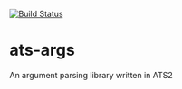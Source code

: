 [![Build Status](http://ubuntu-netfu.lan:4000/api/badges/randy.valis/ats-args/status.svg?ref=refs/heads/master)](http://ubuntu-netfu.lan:4000/randy.valis/ats-args)
# ats-args
An argument parsing library written in ATS2